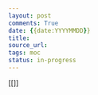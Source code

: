 ```yaml
---
layout: post
comments: True
date: {{date:YYYYMMDD}}
title: 
source_url: 
tags: moc
status: in-progress
---
```


[[]]



